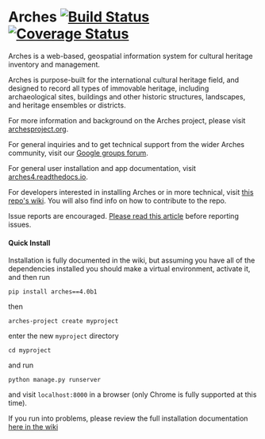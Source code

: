# Arches [![Build Status](https://travis-ci.org/archesproject/arches.svg?branch=master)](https://travis-ci.org/archesproject/arches) [![Coverage Status](https://coveralls.io/repos/github/archesproject/arches/badge.svg?branch=master)](https://coveralls.io/github/archesproject/arches?branch=master)

Arches is a web-based, geospatial information system for cultural heritage inventory and management.

Arches is purpose-built for the international cultural heritage field, and designed to record all types of immovable heritage, including archaeological sites, buildings and other historic structures, landscapes, and heritage ensembles or districts.

For more information and background on the Arches project, please visit [archesproject.org](http://archesproject.org/).

For general inquiries and to get technical support from the wider Arches community, visit our [Google groups forum](https://groups.google.com/forum/#!forum/archesproject).

For general user installation and app documentation, visit [arches4.readthedocs.io](https://arches4.readthedocs.io/en/latest).

For developers interested in installing Arches or in more technical, visit [this repo's wiki](https://github.com/archesproject/arches/wiki). You will also find info on how to contribute to the repo.

Issue reports are encouraged.  [Please read this article](http://polite.technology/reportabug.html) before reporting issues.

#### Quick Install

Installation is fully documented in the wiki, but assuming you have all of the dependencies installed you should make a virtual environment, activate it, and then run

    pip install arches==4.0b1
    
then

    arches-project create myproject
    
enter the new `myproject` directory

    cd myproject
    
and run

    python manage.py runserver
    
and visit `localhost:8000` in a browser (only Chrome is fully supported at this time).

If you run into problems, please review the full installation documentation [here in the wiki](https://github.com/archesproject/arches/wiki/Developer-Installation)
